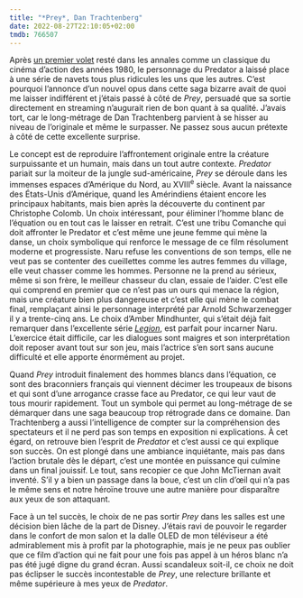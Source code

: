 ```yaml
---
title: "*Prey*, Dan Trachtenberg"
date: 2022-08-27T22:10:05+02:00
tmdb: 766507 
---
```


Après [un premier volet](https://voiretmanger.fr/predator-mctiernan/) resté dans les annales comme un classique du cinéma d’action des années 1980, le personnage du Predator a laissé place à une série de navets tous plus ridicules les uns que les autres. C’est pourquoi l’annonce d’un nouvel opus dans cette saga bizarre avait de quoi me laisser indifférent et j’étais passé à côté de *Prey*, persuadé que sa sortie directement en streaming n’augurait rien de bon quant à sa qualité. J’avais tort, car le long-métrage de Dan Trachtenberg parvient à se hisser au niveau de l’originale et même le surpasser. Ne passez sous aucun prétexte à côté de cette excellente surprise.

Le concept est de reproduire l’affrontement originale entre la créature surpuissante et un humain, mais dans un tout autre contexte. *Predator* pariait sur la moiteur de la jungle sud-américaine, *Prey* se déroule dans les immenses espaces d’Amérique du Nord, au XVIII<sup>e</sup> siècle. Avant la naissance des États-Unis d’Amérique, quand les Amérindiens étaient encore les principaux habitants, mais bien après la découverte du continent par Christophe Colomb. Un choix intéressant, pour éliminer l’homme blanc de l’équation ou en tout cas le laisser en retrait. C’est une tribu Comanche qui doit affronter le Predator et c’est même une jeune femme qui mène la danse, un choix symbolique qui renforce le message de ce film résolument moderne et progressiste. Naru refuse les conventions de son temps, elle ne veut pas se contenter des cueillettes comme les autres femmes du village, elle veut chasser comme les hommes. Personne ne la prend au sérieux, même si son frère, le meilleur chasseur du clan, essaie de l’aider. C’est elle qui comprend en premier que ce n’est pas un ours qui menace la région, mais une créature bien plus dangereuse et c’est elle qui mène le combat final, remplaçant ainsi le personnage interprété par Arnold Schwarzenegger il y a trente-cinq ans. Le choix d’Amber Mindhunter, qui s’était déjà fait remarquer dans l’excellente série [*Legion*](https://voiretmanger.fr/legion-hawley-fx/), est parfait pour incarner Naru. L’exercice était difficile, car les dialogues sont maigres et son interprétation doit reposer avant tout sur son jeu, mais l’actrice s’en sort sans aucune difficulté et elle apporte énormément au projet. 

Quand *Prey* introduit finalement des hommes blancs dans l’équation, ce sont des braconniers français qui viennent décimer les troupeaux de bisons et qui sont d’une arrogance crasse face au Predator, ce qui leur vaut de tous mourir rapidement. Tout un symbole qui permet au long-métrage de se démarquer dans une saga beaucoup trop rétrograde dans ce domaine. Dan Trachtenberg a aussi l’intelligence de compter sur la compréhension des spectateurs et il ne perd pas son temps en exposition ni explications. À cet égard, on retrouve bien l’esprit de *Predator* et c’est aussi ce qui explique son succès. On est plongé dans une ambiance inquiétante, mais pas dans l’action brutale dès le départ, c’est une montée en puissance qui culmine dans un final jouissif. Le tout, sans recopier ce que John McTiernan avait inventé. S’il y a bien un passage dans la boue, c’est un clin d’œil qui n’a pas le même sens et notre héroïne trouve une autre manière pour disparaître aux yeux de son attaquant. 

Face à un tel succès, le choix de ne pas sortir *Prey* dans les salles est une décision bien lâche de la part de Disney. J’étais ravi de pouvoir le regarder dans le confort de mon salon et la dalle OLED de mon téléviseur a été admirablement mis à profit par la photographie, mais je ne peux pas oublier que ce film d’action qui ne fait pour une fois pas appel à un héros blanc n’a pas été jugé digne du grand écran. Aussi scandaleux soit-il, ce choix ne doit pas éclipser le succès incontestable de *Prey*, une relecture brillante et même supérieure à mes yeux de *Predator*. 

